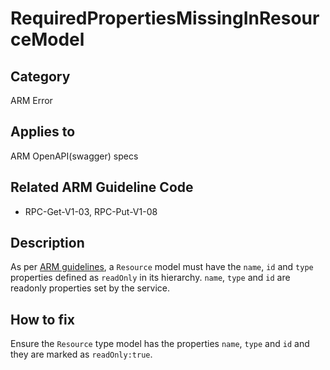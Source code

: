 # RequiredPropertiesMissingInResourceModel

## Category

ARM Error

## Applies to

ARM OpenAPI(swagger) specs

## Related ARM Guideline Code

- RPC-Get-V1-03, RPC-Put-V1-08

## Description

As per [ARM guidelines](https://github.com/Azure/azure-resource-manager-rpc/blob/master/v1.0/resource-api-reference.md), a `Resource` model must have the `name`, `id` and `type` properties defined as `readOnly` in its hierarchy. `name`, `type` and `id` are readonly properties set by the service. 

## How to fix

Ensure the `Resource` type model has the properties `name`, `type` and `id` and they are marked as `readOnly:true`.
